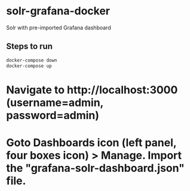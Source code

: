 # solr-grafana-docker
Solr with pre-imported Grafana dashboard

Steps to run
------------

```bash
docker-compose down
docker-compose up
```

# Navigate to http://localhost:3000 (username=admin, password=admin)
# Goto Dashboards icon (left panel, four boxes icon) > Manage. Import the "grafana-solr-dashboard.json" file.


